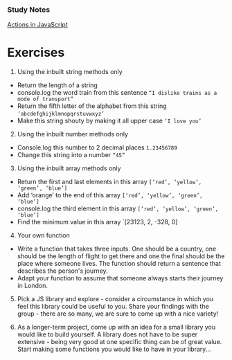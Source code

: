 ### Study Notes
[Actions in JavaScript](https://github.com/getfutureproof/fp_guides_wiki/wiki/Actions-in-JavaScript)

# Exercises
1. Using the inbuilt string methods only
- Return the length of a string
- console.log the word train from this sentence `“I dislike trains as a mode of transport”`
- Return the fifth letter of the alphabet from this string `‘abcdefghijklmnopqrstuvwxyz’`
- Make this string shouty by making it all upper case `‘I love you’`

2. Using the inbuilt number methods  only
- Console.log this number to 2 decimal places `1.23456789`
- Change this string into a number `“45”`

3. Using the inbuilt array methods only
- Return the first and last elements in this array `[‘red’, ‘yellow’, ‘green’, ‘blue’]`
- Add ‘orange’ to the end of this array  `[‘red’, ‘yellow’, ‘green’, ‘blue’]`
- console.log the third element in this array `[‘red’, ‘yellow’, ‘green’, ‘blue’]`
- Find the minimum value in this array `[23123, 2, -328, 0]

4. Your own function
- Write a function that takes three inputs. One should be a country, one should be the length of flight to get there and one the final should be the place where someone lives. The function should return a sentence that describes the person's journey.
- Adapt your function to assume that someone always starts their journey in London.

5. Pick a JS library and explore - consider a circumstance in which you feel this library could be useful to you. Share your findings with the group - there are so many, we are sure to come up with a nice variety!

6. As a longer-term project, come up with an idea for a small library you would like to build yourself. A library does not have to be super extensive - being very good at one specific thing can be of great value. Start making some functions you would like to have in your library...
